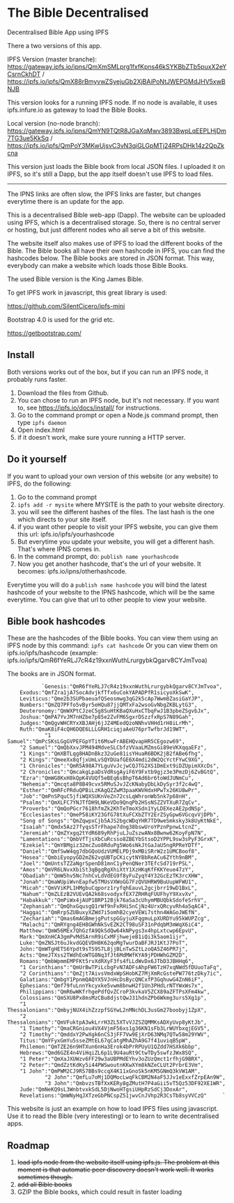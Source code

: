 # The Bible Decentralised
Decentralised Bible App using IPFS

There a two versions of this app. 

IPFS Version (master branche):
https://gateway.ipfs.io/ipns/QmXmSMLprg1fxfKpns46kSYKBbZTb5puxX2eYCsrnCkhDT / https://ipfs.io/ipfs/QmX88rBmyvwZSyejuGb2XjBAiPoNtJWEPGMdJHV5xwBNJB 

This version looks for a running IPFS node. If no node is available, it uses ipfs.infure.io as gateway to load the Bible Books.

Local version (no-node branch): 
https://gateway.ipfs.io/ipns/QmYN9TQtR8JGaXqMwv3893BwpLqEEPLHjDm7TG3ue5KkSq / https://ipfs.io/ipfs/QmPoY3MKwUjsvC3vN3qiGLGpMTj24RPsDHk14z2QpZkcna

This version just loads the Bible book from local JSON files. I uploaded it on IPFS, so it's still a Dapp, but the app itself doesn't use IPFS to load files. 

***

The IPNS links are often slow, the IPFS links are faster, but changes everytime there is an update for the app.

This is a decentralised Bible web-app (Dapp). The website can be uploaded using IPFS, which is a decentralised storage. So, there is no central server or hosting, but just different nodes who all serve a bit of this website. 

The website itself also makes use of IPFS to load the different books of the Bible. The Bible books all have their own hashcode in IPFS, you can find the hashcodes below. The Bible books are stored in JSON format. This way, everybody can make a website which loads those Bible Books. 

The used Bible version is the King James Bible. 

To get IPFS work in javascript, this great library is used:

https://github.com/SilentCicero/ipfs-mini

Bootstrap 4.0 is used for the grid etc.

https://getbootstrap.com/

## Install

Both versions works out of the box, but if you can run an IPFS node, it probably runs faster.

1. Download the files from Github.
2. You can chose to run an IPFS node, but it's not necessary. If you want to, see https://ipfs.io/docs/install/ for instructions.
3. Go to the command prompt or open a Node.js command prompt, then type `ipfs daemon`
4. Open index.html
5. if it doesn't work, make sure youre running a HTTP server.


## Do it yourself

If you want to upload your own version of this website (or any website) to IPFS, do the following:

1. Go to the command prompt
2. `ipfs add -r mysite` where MYSITE is the path to your website directory. 
3. you will see the different hashes of the files. The last hash is the one which directs to your site itself.
4. if you want other people to visit your IPFS website, you can give them this url: ipfs.io/ipfs/yourhashcode
5. But everytime you update your website, you will get a different hash. That's where IPNS comes in. 
6. In the command prompt, do: `publish name yourhashcode`
7. Now you get another hashcode, that's the url of your website. It becomes: ipfs.io/ipns/otherhashcode.

Everytime you will do a `publish name hashcode` you will bind the latest hashcode of your website to the IPNS hashcode, which will be the same everytime. You can give that url to other people to view your website.

## Bible book hashcodes

These are the hashcodes of the Bible books. You can view them using an IPFS node by this command: `ipfs cat hashcode`
Or you can view them on ipfs.io/ipfs/hashcode (example: ipfs.io/ipfs/QmR6fYeRLJ7cR4z19xxnWuthLrurgybkQgarv8CYJmTvoa)

The books are in JSON format.

               `Genesis:"QmR6fYeRLJ7cR4z19xxnWuthLrurgybkQgarv8CYJmTvoa",
		Exodus:"QmfZra1jA7SocAdvjkfTfx6uCokYAPADPfR1sicyoXkSwK",
		Leviticus:"Qme2b3SUPbaeuafQSeosmwg3qG2k5cAp7Wwm8ZasiGaYJP",
		Numbers:"QmZQ7PFfo5vByr5eHQu87jjQMTxFa2wsoGvNbgZKBLytG3",
		Deuteronomy:"QmWXPtCJzeC5g8SuHtKBaQXuHxCTbqFwJ1B3pbeZSgvbJx",
		Joshua:"QmPA7YvJM7nHZbe7p85e2ZvFM6SgxrDSzzfxRpS7N89Gah",
		Judges:"QmQgvWHCRYxXBJAHj6jJZ4MEedQzoNNhvVHHd1rH8iLrMh",
		Ruth:"QmaK8iF4cQH6DQE6LLLGRH1ciqjaAeU76prTwfbrJd19WT",
                "1 Samuel":"QmPcSKsLGgGVPEFGpYTit6MswFrABEHQvapHR5CEgozw69",
		"2 Samuel":"QmQbXxvJPM494MdveSLCbfzVVaaLMZmsGi89eVKXqqaEFz",
		"1 Kings":"QmXBTLqg8HADnBkz32uGe81isYHuaR6BDK2jB2fABe6fhg",
		"2 Kings":"QmeeXx8qfjxUmLvSQYDUafGE6X4mdi2dW2QcYctFYwC9XG",
		"1 Chronicles":"QmR5A98A7YLguVvJcjwCQJTG2XS1DmExt9iDZUpimXXcDs",
		"2 Chronicles":"QmcakgLpaDsVdRsgAyiF6Y9Fxtb9gjz3e3PmzDj6ZvBGtQ",
		"Ezra":"QmWG8KxH8kQpK4VUQf5eBEq6sBhpT6Ad6br6toWdJUNmCu",
		"Nehemia":"Qmcqta8P8B49cvx5RMuSJvJZcKNabyDbLkDySyr3f2c4wQ",
		"Esther":"QmRFcPRduQPBiLzKAgQZZwM3paaKWVHdxHPwTx26KU8wPr",
		"Job":"QmPnSPquC5jfiWQXSUKnVeZn72csLqWhronWb5nk7p68nH",
		"Psalms":"QmXLFC7YNJTfDH9LNKeVDo9QnqPb2HSsNSZZVTXuR7ZqCv",
		"Proverbs":"QmQoPGcr7618hfmZk2KhTeTmoXSdn1YyLDEXezAE2pdNSp",
		"Ecclesiastes":"QmeP58iKY23GfG78tXuFCXbZTY2ErZSyGpw6VGcqvVjDPb",
		"Song of Songs":"QmZqwpxCjb5AJS2bgcWDqYHR7TD9weSmksky3k8UyKtNkE",
		"Isaiah":"Qmdx5Az27fyqsSTrFhape7dng38bswUroYPznPpnwLtcnZ",
		"Jeremiah":"QmZYxgq2tYdR689yRhPjuLJuZszwANx8Bwnw62KoyFpN7N",
		"Lamentations":"QmbVfTjsXbCuRcsso8ZBEYbStsoD2YPPL9sw3sPyF3GrxK",
		"Ezekiel":"QmYBMgiz32mcZuo8RduPg5Wo6sNkJtGaJaU5ngRPReYDTf",
		"Daniel":"QmfSwW4qg7dbGQoUdzVUMELPDj9xMBiSRrW2z1UMCBoof8",
		"Hosea":"QmbiEyopyGD2mZ62vgUBTpCKicytNYBbReACu6ZYth9nBM",
		"Joel":"QmUntsTZZaNgrSpenD81mnC1yPenQNer3TEfcSd719rPSL",
		"Amos":"QmVR6LNvxXbiSt3qBgqRgXhiXtY1XzHKqKfFKKYeue47zY",
		"Obadiah":"QmW5hv5Nc7nhCvLdVdEG9f8yFuZyqY4Y32GcEzTK3rcXHW",
		"Jonah":"QmaWUpiWvnEapfw5TMUsVXWoGG7FzQVUHRW9BuUupWFWU1",
		"Micah":"QmVViKPL1HMgbuCqporz1ryfqhEauvL2gcjbrr19wD1BxL",
		"Nahum":"QmZLEzB2VUEvQA2k68svodyxfEX7ZRHRqFUUFhyY9XxvXv",
		"Habakkuk":"QmPiWx4jAUP1BRP12Bjk76aSa3cUhymMBUQbkSdofeSrhV",
		"Zephaniah":"QmQhxGqusgQ1rWf9nFxRHi5nCjNz4UrxQRcyvRh4a5qAC4",
		"Haggai":"QmRrpSZUBuxyXZWd7i5omhB2cyeVEWi7sthn4WAGoJWEfN",
		"Zechariah":"Qmas6mAGBmejgPutspGGyjuXFqgmuLpXURDYu95kWUPZcg",
		"Malachi":"QmRYgng4EH8GWhNkSvEZK2CT98uSF31nPdqbM3mWqX6iC4",		
		Matthew:"QmW56MEx7QhGzfA9QkSdQw64kNPygs3x4hpLxtcwp6EpvU",
		Mark:"QmXnHCA3gmPvMdSArnR9iCxMFjhwejeB1iQi3k5aom1ijr",
		Luke:"QmZNSJt6uJkvdGQEVDH8K62qoMgTwurDaBFJRJ1KtJ7PoT",
		John:"QmWTgHETS6Ypdt9sTS9S7L8jjBLnTwSZtLzoQA5Z46PR7j",
		Acts:"QmeJTXss2TWdhEoWTG8Nq3fJt6MdMWfKYA9jPDHWhGZM2D",
		Romans:"QmbWpmmEMPFKt5rvXdRXyF3fs4fLLdWvDx6JTbD3JBHHq6",
		"1 Corinthians":"QmUrBwTPiLcbgFvN7ADFsAhpFW6TzH7xqNWd5fDUuoTaFq",
		"2 Corinthians":"QmZjt7AivsVmdxWpSHobKZ7MjXmRcGstePW776tzDky7ic",
		Galatians:"QmbgY1PpnmQAQYX5VJnHcDsBycQNCxfP3GqhuwG4ZnN6iF",
		Ephesians:"Qmf79fuLnnYkcyxke5vwm8bnwH2f1Un3PHdLrNTYWxWs7x",
		Philippians:"QmR6wWKfrhgePdfQvZCroP3kvkaV5ZCX89aZFTPsXFm4kw",
		Colossians:"QmSXU8Px8msMzCBu8djstQwJ31hdnZPb6Wkmg3urs5Xg1p",
		"1 Thessalonians":"QmbyjNUX4ihZzzpfSGYwL2nMNchDL3usGm27boobyj1ZpX",
		"2 Thessalonians":"QmVFuktpA3wkLrrH3ZL5XTvVJZSZQMMKsADXyUvp8yKtJb",
		"1 Timothy":"QmaCRGniou4VX4VjmF56xs1g36KN1sFb3LrWUYbxqjEGV5",
		"2 Timothy":"QmddxY2PwXgk6nCS3jFF7Vw9EjXrD63NMq7QTw58m29YWV",
		Titus:"QmYFyxGmYu5sseZMtEL67qCatgMhAZhA9G7f41uviqB5pW",
		Philemon:"QmTZE26n9HTXun6nHa3Erok4bPrRPUyU1QZdd7HSXk6bbp",
		Hebrews:"Qmd6GZE4n4ViHqiZL6p1L9U4auRt9CtwTDy5swfzJWx8SQ",
		"1 Peter":"QmXaJXUWzv6FF29w3aUBPMdEYhv3oZUzQmct1rfhjG9BRX",
		"2 Peter":"QmdZztKdKy5i44PWSwoutnKKwXYm8kNZeCLUt2PrbrE3Vm",
		"1 John":"QmPWM2CJ9RS7BBs9ccqX4K11xGnoSk5nKM5GNmQ3kVW1AM",
                "2 John":"QmfLu7oMj1DQMocLwqFkCBM2N4aF5JJv1eExxfZrpEAn9W",
                "3 John":"QmbvzsTBfXxKERy8gZMutH7P4aGii5vT5Qz53DF92XE1WR",
		Jude:"QmNeKQ9sL3WnbtvxkSdL5DjNwoHTgsiUHpRzSdCj3DoxAr",
		Revelations:"QmWNyHqJXTzeGbPNCspZ51jwvCnJVhp2R3CsTb8syVVCzQ"     `

This website is just an example on how to load IPFS files using javascript. Use it to read the Bible (very interesting) or to learn to write decentralised apps.  

## Roadmap

1. ~~load ipfs node from the website itself using ipfs.js. The problem at this moment is that automatic peer discovery doesn't work well. It works sometimes though.~~
2. ~~add all Bible books~~
3. GZIP the Bible books, which could result in faster loading
